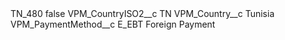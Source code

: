<?xml version="1.0" encoding="UTF-8"?>
<CustomMetadata xmlns="http://soap.sforce.com/2006/04/metadata" xmlns:xsi="http://www.w3.org/2001/XMLSchema-instance" xmlns:xsd="http://www.w3.org/2001/XMLSchema">
    <label>TN_480</label>
    <protected>false</protected>
    <values>
        <field>VPM_CountryISO2__c</field>
        <value xsi:type="xsd:string">TN</value>
    </values>
    <values>
        <field>VPM_Country__c</field>
        <value xsi:type="xsd:string">Tunisia</value>
    </values>
    <values>
        <field>VPM_PaymentMethod__c</field>
        <value xsi:type="xsd:string">E_EBT Foreign Payment</value>
    </values>
</CustomMetadata>
